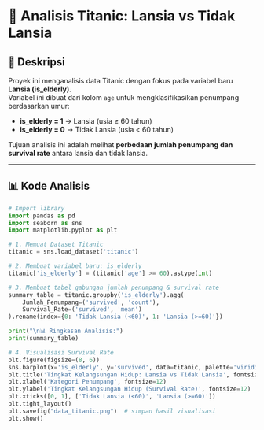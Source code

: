 # 🚢 Analisis Titanic: Lansia vs Tidak Lansia

## 📌 Deskripsi
Proyek ini menganalisis data Titanic dengan fokus pada variabel baru **Lansia (is_elderly)**.  
Variabel ini dibuat dari kolom `age` untuk mengklasifikasikan penumpang berdasarkan umur:

- **is_elderly = 1** → Lansia (usia ≥ 60 tahun)  
- **is_elderly = 0** → Tidak Lansia (usia < 60 tahun)  

Tujuan analisis ini adalah melihat **perbedaan jumlah penumpang dan survival rate** antara lansia dan tidak lansia.

---

## 📊 Kode Analisis

```python
# Import library
import pandas as pd
import seaborn as sns
import matplotlib.pyplot as plt

# 1. Memuat Dataset Titanic
titanic = sns.load_dataset('titanic')

# 2. Membuat variabel baru: is_elderly
titanic['is_elderly'] = (titanic['age'] >= 60).astype(int)

# 3. Membuat tabel gabungan jumlah penumpang & survival rate
summary_table = titanic.groupby('is_elderly').agg(
    Jumlah_Penumpang=('survived', 'count'),
    Survival_Rate=('survived', 'mean')
).rename(index={0: 'Tidak Lansia (<60)', 1: 'Lansia (>=60)'})

print("\n📊 Ringkasan Analisis:")
print(summary_table)

# 4. Visualisasi Survival Rate
plt.figure(figsize=(8, 6))
sns.barplot(x='is_elderly', y='survived', data=titanic, palette='viridis')
plt.title('Tingkat Kelangsungan Hidup: Lansia vs Tidak Lansia', fontsize=16)
plt.xlabel('Kategori Penumpang', fontsize=12)
plt.ylabel('Tingkat Kelangsungan Hidup (Survival Rate)', fontsize=12)
plt.xticks([0, 1], ['Tidak Lansia (<60)', 'Lansia (>=60)'])
plt.tight_layout()
plt.savefig("data_titanic.png")  # simpan hasil visualisasi
plt.show()

